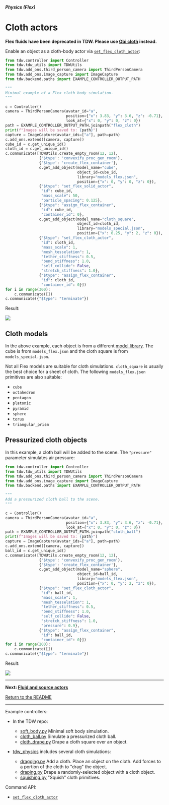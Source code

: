 ##### Physics (Flex)

# Cloth actors

**Flex fluids have been deprecated in TDW. Please use [Obi cloth](../obi/cloth.md) instead.**

Enable an object as a cloth-body actor via [`set_flex_cloth_actor`](../../api/command_api.md#set_flex_cloth_actor):

```python
from tdw.controller import Controller
from tdw.tdw_utils import TDWUtils
from tdw.add_ons.third_person_camera import ThirdPersonCamera
from tdw.add_ons.image_capture import ImageCapture
from tdw.backend.paths import EXAMPLE_CONTROLLER_OUTPUT_PATH

"""
Minimal example of a Flex cloth body simulation.
"""

c = Controller()
camera = ThirdPersonCamera(avatar_id="a",
                           position={"x": 3.83, "y": 3.6, "z": -0.71},
                           look_at={"x": 0, "y": 0, "z": 0})
path = EXAMPLE_CONTROLLER_OUTPUT_PATH.joinpath("flex_cloth")
print(f"Images will be saved to: {path}")
capture = ImageCapture(avatar_ids=["a"], path=path)
c.add_ons.extend([camera, capture])
cube_id = c.get_unique_id()
cloth_id = c.get_unique_id()
c.communicate([TDWUtils.create_empty_room(12, 12),
               {'$type': 'convexify_proc_gen_room'},
               {'$type': 'create_flex_container'},
               c.get_add_object(model_name="cube",
                                object_id=cube_id,
                                library="models_flex.json",
                                position={"x": 0, "y": 0, "z": 0}),
               {"$type": "set_flex_solid_actor",
                "id": cube_id,
                "mass_scale": 50,
                "particle_spacing": 0.125},
               {"$type": "assign_flex_container",
                "id": cube_id,
                "container_id": 0},
               c.get_add_object(model_name="cloth_square",
                                object_id=cloth_id,
                                library="models_special.json",
                                position={"x": 0.25, "y": 2, "z": 0}),
               {"$type": "set_flex_cloth_actor",
                "id": cloth_id,
                "mass_scale": 1,
                "mesh_tesselation": 1,
                "tether_stiffness": 0.5,
                "bend_stiffness": 1.0,
                "self_collide": False,
                "stretch_stiffness": 1.0},
               {"$type": "assign_flex_container",
                "id": cloth_id,
                "container_id": 0}])
for i in range(300):
    c.communicate([])
c.communicate({"$type": "terminate"})
```

Result:

![](images/cloth_square.gif)

## Cloth models

In the above example, each object is from a different [model library](../3d_models/overview.md). The cube is from `models_flex.json` and the cloth square is from `models_special.json`.

Not all Flex models are suitable for cloth simulations. `cloth_square` is usually the best choice for a sheet of cloth. The following `models_flex.json` primitives are also suitable:

- `cube`
- `octahedron`
- `pentagon`
- `platonic`
- `pyramid`
- `sphere`
- `torus`
- `triangular_prism`

## Pressurized cloth objects

In this example, a cloth ball will be added to the scene. The `"pressure"` parameter simulates air pressure:

```python
from tdw.controller import Controller
from tdw.tdw_utils import TDWUtils
from tdw.add_ons.third_person_camera import ThirdPersonCamera
from tdw.add_ons.image_capture import ImageCapture
from tdw.backend.paths import EXAMPLE_CONTROLLER_OUTPUT_PATH

"""
Add a pressurized cloth ball to the scene.
"""

c = Controller()
camera = ThirdPersonCamera(avatar_id="a",
                           position={"x": 3.83, "y": 3.6, "z": -0.71},
                           look_at={"x": 0, "y": 0, "z": 0})
path = EXAMPLE_CONTROLLER_OUTPUT_PATH.joinpath("cloth_ball")
print(f"Images will be saved to: {path}")
capture = ImageCapture(avatar_ids=["a"], path=path)
c.add_ons.extend([camera, capture])
ball_id = c.get_unique_id()
c.communicate([TDWUtils.create_empty_room(12, 12),
               {'$type': 'convexify_proc_gen_room'},
               {'$type': 'create_flex_container'},
               c.get_add_object(model_name="sphere",
                                object_id=ball_id,
                                library="models_flex.json",
                                position={"x": 0, "y": 2, "z": 0}),
               {"$type": "set_flex_cloth_actor",
                "id": ball_id,
                "mass_scale": 1,
                "mesh_tesselation": 1,
                "tether_stiffness": 0.5,
                "bend_stiffness": 1.0,
                "self_collide": False,
                "stretch_stiffness": 1.0,
                "pressure": 0.9},
               {"$type": "assign_flex_container",
                "id": ball_id,
                "container_id": 0}])
for i in range(200):
    c.communicate([])
c.communicate({"$type": "terminate"})
```

Result:

![](images/cloth_ball.gif)

***

**Next: [Fluid and source actors](fluid_and_source.md)**

[Return to the README](../../../README.md)

***

Example controllers:

- In the TDW repo:
  - [soft_body.py](https://github.com/threedworld-mit/tdw/blob/master/Python/example_controllers/flex/soft_body.py) Minimal soft body simulation.
  - [cloth_ball.py](https://github.com/threedworld-mit/tdw/blob/master/Python/example_controllers/flex/cloth_ball.py) Simulate a pressurized cloth ball.
  - [cloth_drape.py](https://github.com/threedworld-mit/tdw/blob/master/Python/example_controllers/flex/cloth_drape.py) Drape a cloth square over an object.

- [tdw_physics](https://github.com/alters-mit/tdw_physics) includes several cloth simulations:
  - [dragging.py](https://github.com/alters-mit/tdw_physics/blob/master/controllers/dragging.py) Add a cloth. Place an object on the cloth. Add forces to a portion of the cloth to "drag" the object.
  - [draping.py](https://github.com/alters-mit/tdw_physics/blob/master/controllers/draping.py) Drape a randomly-selected object with a cloth object.
  - [squishing.py](https://github.com/alters-mit/tdw_physics/blob/master/controllers/squishing.py) "Squish" cloth primitives.

Command API:

- [`set_flex_cloth_actor`](../../api/command_api.md#set_flex_cloth_actor)